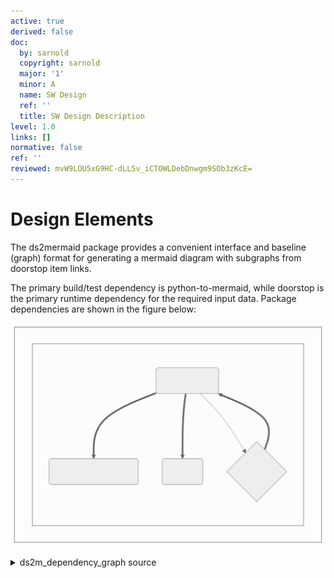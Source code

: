 ```yaml
---
active: true
derived: false
doc:
  by: sarnold
  copyright: sarnold
  major: '1'
  minor: A
  name: SW Design
  ref: ''
  title: SW Design Description
level: 1.0
links: []
normative: false
ref: ''
reviewed: mvW9LOU5xG9HC-dLL5v_iCTOWLDebDnwgm9SOb3zKcE=
---
```


# Design Elements

The ds2mermaid package provides a convenient interface and baseline
(graph) format for generating a mermaid diagram with subgraphs from
doorstop item links.

The primary build/test dependency is python-to-mermaid, while
doorstop is the primary runtime dependency for the required input
data. Package dependencies are shown in the figure below:

![doorstop-to-mermaid software units](assets/ds2m_dependency_graph.svg)

<details>
  <summary>ds2m_dependency_graph source</summary>
  ds2mermaid dependency graph showing primary software units.

```mermaid
  graph TB
    subgraph id1[Packages]
      subgraph id2[Dependencies]
        A(ds2mermaid)
        B(python-to-mermaid)
        C(munch)
        D{doorstop}
      end
    end
    A ==> B & C
    D ==> A
    A -.-> D
```
</details>
